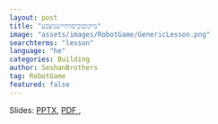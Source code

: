 ```yaml
---
layout: post
title: "מיקוםוכיסויחיישניצבע"
image: "assets/images/RobotGame/GenericLesson.png"
searchterms: "lesson"
language: "he"
categories: Building
author: SeshanBrothers
tag: RobotGame
featured: false
---
```



Slides: 
<a href="/he/RobotGame/files/Shielding.pptx">PPTX</a>, 
<a href="/he/RobotGame/files/Shielding.pdf">PDF </a>,
